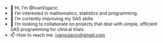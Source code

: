 - 👋 Hi, I’m @IvanVujacic
- 👀 I’m interested in mathematics, statistics and programming.
- 🌱 I’m currently improving my SAS skills.
- 💞️ I’m looking to collaborate on projects that deal with simple, efficient SAS programming for clinical trials.
- 📫 How to reach me: ivanvujacic@gmail.com

<!---
IvanVujacic/IvanVujacic is a ✨ special ✨ repository because its `README.md` (this file) appears on your GitHub profile.
You can click the Preview link to take a look at your changes.
--->

